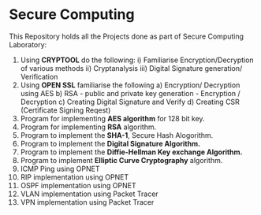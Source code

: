 # Secure Computing
This Repository holds all the Projects done as part of Secure Computing Laboratory: 
1) Using **CRYPTOOL** do the following: 
i) Familiarise Encryption/Decryption of various methods
ii) Cryptanalysis
iii) Digital Signature generation/ Verification
2) Using **OPEN SSL** familiarise the following
  a) Encryption/ Decryption using AES
  b) RSA - public and private key generation - Encryption / Decryption
  c) Creating Digital Signature and Verify
  d) Creating CSR (Certificate Signing Reqest)  
 3) Program for implementing **AES algorithm** for 128 bit key.
 4) Program for implementing **RSA** algorithm.
 5) Program to implement the **SHA-1**, Secure Hash Alogorithm.
 6) Program to implement the **Digital Signature Algorithm.**
 7) Program to implement the **Diffie-Hellman Key exchange  Algorithm.**
 8) Program to implement **Elliptic Curve Cryptography** algorithm.
 9) ICMP Ping using OPNET
 10) RIP implementation using OPNET 
 11) OSPF implementation using OPNET
 12) VLAN implementation using Packet Tracer
 13) VPN implementation using Packet Tracer
